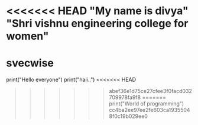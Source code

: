 <<<<<<< HEAD
"My name is divya"
"Shri vishnu engineering college for women"
=======
# svecwise
print("Hello everyone")
print("haii..")
<<<<<<< HEAD
>>>>>>> abef36e1d75ce27cfee3f0facd032709978fa9f8
=======
print("World of programming")
>>>>>>> cc4ba2ee97ee2fe603ca19355048f0c19b029ee0
